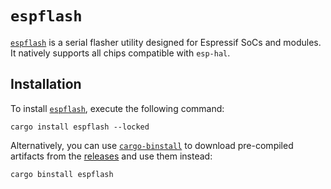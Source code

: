 # `espflash`

[`espflash`][espflash] is a serial flasher utility designed for Espressif SoCs and modules. It natively supports all chips compatible with `esp-hal`.

## Installation

To install [`espflash`][espflash], execute the following command:

```shell
cargo install espflash --locked
```

Alternatively, you can use [`cargo-binstall`][cargo-binstall] to download pre-compiled artifacts from the [releases] and use them instead:

```bash
cargo binstall espflash
```

[cargo-binstall]: https://github.com/cargo-bins/cargo-binstall
[releases]: https://github.com/esp-rs/espflash/releases
[espflash]: https://github.com/esp-rs/espflash/tree/main/espflash/
